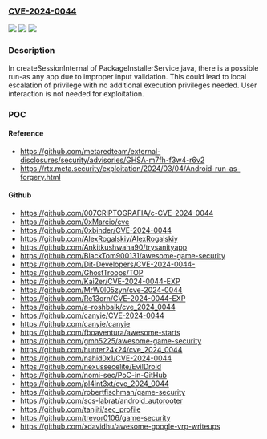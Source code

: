 ### [CVE-2024-0044](https://cve.mitre.org/cgi-bin/cvename.cgi?name=CVE-2024-0044)
![](https://img.shields.io/static/v1?label=Product&message=Android&color=blue)
![](https://img.shields.io/static/v1?label=Version&message=%3D%2015%20&color=brighgreen)
![](https://img.shields.io/static/v1?label=Vulnerability&message=Elevation%20of%20privilege&color=brighgreen)

### Description

In createSessionInternal of PackageInstallerService.java, there is a possible run-as any app due to improper input validation. This could lead to local escalation of privilege with no additional execution privileges needed. User interaction is not needed for exploitation.

### POC

#### Reference
- https://github.com/metaredteam/external-disclosures/security/advisories/GHSA-m7fh-f3w4-r6v2
- https://rtx.meta.security/exploitation/2024/03/04/Android-run-as-forgery.html

#### Github
- https://github.com/007CRIPTOGRAFIA/c-CVE-2024-0044
- https://github.com/0xMarcio/cve
- https://github.com/0xbinder/CVE-2024-0044
- https://github.com/AlexRogalskiy/AlexRogalskiy
- https://github.com/Ankitkushwaha90/trysanityapp
- https://github.com/BlackTom900131/awesome-game-security
- https://github.com/Dit-Developers/CVE-2024-0044-
- https://github.com/GhostTroops/TOP
- https://github.com/Kai2er/CVE-2024-0044-EXP
- https://github.com/MrW0l05zyn/cve-2024-0044
- https://github.com/Re13orn/CVE-2024-0044-EXP
- https://github.com/a-roshbaik/cve_2024_0044
- https://github.com/canyie/CVE-2024-0044
- https://github.com/canyie/canyie
- https://github.com/fboaventura/awesome-starts
- https://github.com/gmh5225/awesome-game-security
- https://github.com/hunter24x24/cve_2024_0044
- https://github.com/nahid0x1/CVE-2024-0044
- https://github.com/nexussecelite/EvilDroid
- https://github.com/nomi-sec/PoC-in-GitHub
- https://github.com/pl4int3xt/cve_2024_0044
- https://github.com/robertfischman/game-security
- https://github.com/scs-labrat/android_autorooter
- https://github.com/tanjiti/sec_profile
- https://github.com/trevor0106/game-security
- https://github.com/xdavidhu/awesome-google-vrp-writeups

